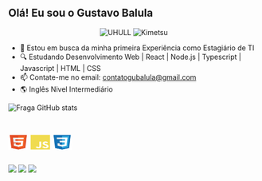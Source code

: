 ## Olá! Eu sou o Gustavo Balula

<p align="center">
  <img alt="UHULL" height="200em" src="https://media.giphy.com/media/26BRzozg4TCBXv6QU/giphy.gif">
  <img alt="Kimetsu" height="200cm" src="https://media.giphy.com/media/VEzYdo930nTiTuVeMU/giphy-downsized.gif">
</p>


- 🔭 Estou em busca da minha primeira Experiência como Estagiário de TI
- 🔍 Estudando Desenvolvimento Web | React | Node.js | Typescript | Javascript | HTML | CSS
- 📫 Contate-me no email: contatogubalula@gmail.com
- 🌎 Inglês Nivel Intermediário



![Fraga GitHub stats](https://github-readme-stats.vercel.app/api?username=balula12&show_icons=true&theme=dracula&count_private=true)

##

<div style="display: inline_block"><br>
<img align="center" alt="HTML" height="30" width="40" src="https://raw.githubusercontent.com/devicons/devicon/master/icons/html5/html5-original.svg">
<img align="center" alt="Js" height="30" width="40" src="https://raw.githubusercontent.com/devicons/devicon/master/icons/javascript/javascript-plain.svg">
<img align="center" alt="Lescar-CSS" height="30" width="40" src="https://raw.githubusercontent.com/devicons/devicon/master/icons/css3/css3-original.svg">

</div>

##
<div> 
  
  <a href="https://instagram.com/gugaa_balula" target="_blank"><img src="https://img.shields.io/badge/-Instagram-%23E4405F?style=for-the-badge&logo=instagram&logoColor=white" target="_blank"></a>
  <a href = "mailto:contatogubalula@gmail.com"><img src="https://img.shields.io/badge/-Gmail-%23333?style=for-the-badge&logo=gmail&logoColor=white" target="_blank"></a>
  <a href="https://www.linkedin.com/in/gustavo-santos-balula-aa61b3243/" target="_blank"><img src="https://img.shields.io/badge/-LinkedIn-%230077B5?style=for-the-badge&logo=linkedin&logoColor=white" target="_blank"></a> 
  
</div>

